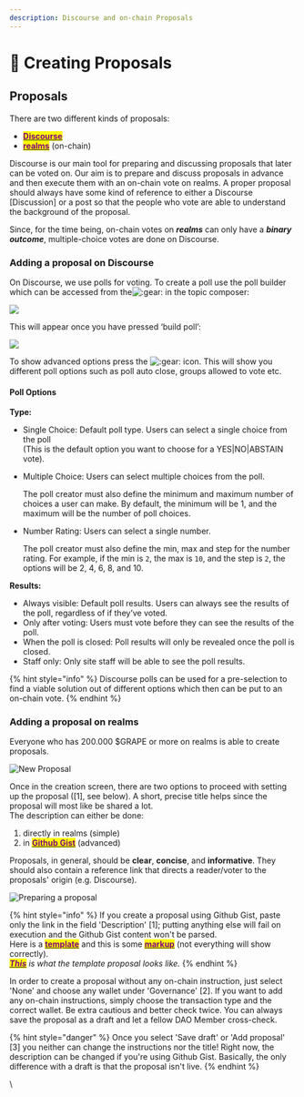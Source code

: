 ```yaml
---
description: Discourse and on-chain Proposals
---
```


# 📃 Creating Proposals

## Proposals

There are two different kinds of proposals:

* [<mark style="color:purple;">**Discourse**</mark>](https://dao.grapenetwork.org/)
* <mark style="color:purple;"></mark>[<mark style="color:purple;">**realms**</mark>](https://realms.today/) (on-chain)

Discourse is our main tool for preparing and discussing proposals that later can be voted on. Our aim is to prepare and discuss proposals in advance and then execute them with an on-chain vote on realms. A proper proposal should always have some kind of reference to either a Discourse \[Discussion] or a post so that the people who vote are able to understand the background of the proposal.

Since, for the time being, on-chain votes on _**realms**_ can only have a _**binary outcome**_, multiple-choice votes are done on Discourse.



### Adding a proposal on Discourse

On Discourse, we use polls for voting. To create a poll use the poll builder which can be accessed from the<img src="https://emoji.discourse-cdn.com/twitter/gear.png?v=9" alt=":gear:" data-size="line"> in the topic composer:

![](../../.gitbook/assets/adding\_poll.png)

This will appear once you have pressed ‘build poll’:

![](../../.gitbook/assets/build\_poll.png)

To show advanced options press the <img src="https://emoji.discourse-cdn.com/twitter/gear.png?v=9" alt=":gear:" data-size="line"> icon. This will show you different poll options such as poll auto close, groups allowed to vote etc.

#### Poll Options

**Type:**

* Single Choice: Default poll type. Users can select a single choice from the poll\
  (This is the default option you want to choose for a YES|NO|ABSTAIN vote).
*   Multiple Choice: Users can select multiple choices from the poll.

    The poll creator must also define the minimum and maximum number of choices a user can make. By default, the minimum will be 1, and the maximum will be the number of poll choices.
*   Number Rating: Users can select a single number.

    The poll creator must also define the min, max and step for the number rating. For example, if the min is `2`, the max is `10`, and the step is `2`, the options will be 2, 4, 6, 8, and 10.

**Results:**

* Always visible: Default poll results. Users can always see the results of the poll, regardless of if they’ve voted.
* Only after voting: Users must vote before they can see the results of the poll.
* When the poll is closed: Poll results will only be revealed once the poll is closed.
* Staff only: Only site staff will be able to see the poll results.

{% hint style="info" %}
Discourse polls can be used for a pre-selection to find a viable solution out of different options which then can be put to an on-chain vote.
{% endhint %}

###

### Adding a proposal on realms

Everyone who has 200.000 $GRAPE or more on realms is able to create proposals.&#x20;

![New Proposal](../../.gitbook/assets/new\_proposal.PNG)

Once in the creation screen, there are two options to proceed with setting up the proposal (\[1], see below). A short, precise title helps since the proposal will most like be shared a lot.\
The description can either be done:

1. directly in realms (simple)
2. in [<mark style="color:purple;">**Github Gist**</mark>](https://gist.github.com/) (advanced)

Proposals, in general, should be **clear**, **concise**, and **informative**. They should also contain a reference link that directs a reader/voter to the proposals' origin (e.g. Discourse).&#x20;

![Preparing a proposal](../../.gitbook/assets/create\_proposal.png)

{% hint style="info" %}
If you create a proposal using Github Gist, paste only the link in the field 'Description' \[1]; putting anything else will fail on execution and the Github Gist content won't be parsed.\
Here is a [<mark style="color:purple;">**template**</mark>](https://gist.github.com/CryptoPawz/7c13f52bf9c9e8189d00b957e1d53f8f) and this is some [<mark style="color:purple;">**markup**</mark>](https://gist.github.com/ww9/44f08d44327a40d2ab309a349bebec57) (not everything will show correctly).\
[_<mark style="color:purple;">**This**</mark>_](https://realms.today/dao/GRAPE/proposal/ECvFEgo6fzTfYgQop7Vrfby7VGumSWN89dX6uUMp1fin) _is what the template proposal looks like._
{% endhint %}

In order to create a proposal without any on-chain instruction, just select 'None' and choose any wallet under 'Governance' \[2]. If you want to add any on-chain instructions, simply choose the transaction type and the correct wallet. Be extra cautious and better check twice. You can always save the proposal as a draft and let a fellow DAO Member cross-check.

{% hint style="danger" %}
Once you select 'Save draft' or 'Add proposal' \[3] you neither can change the instructions nor the title! Right now, the description can be changed if you're using Github Gist. Basically, the only difference with a draft is that the proposal isn't live.
{% endhint %}

\
